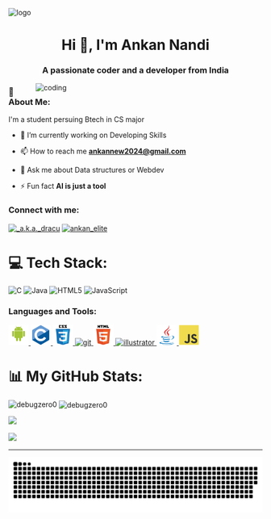 ![logo](https://repository-images.githubusercontent.com/588181932/e36ec678-7984-4cdd-8e4c-a3932772ff8e)
<h1 align="center">Hi 👋, I'm Ankan Nandi</h1>
<h3 align="center">A passionate coder and a developer from India</h3>
<img align="right" alt="coding" width="450" src="https://user-images.githubusercontent.com/74038190/225813708-98b745f2-7d22-48cf-9150-083f1b00d6c9.gif">
<h3>💫About Me:<br></h3>
I'm a student persuing Btech in CS major 

- 🔭 I’m currently working on Developing Skills

- 📫 How to reach me **ankannew2024@gmail.com**

- 💬 Ask me about Data structures or Webdev

- ⚡ Fun fact **AI is just a tool**

<h3 align="left">Connect with me:</h3>
<p align="left">
<a href="https://instagram.com/_a.k.a._dracu" target="blank"><img align="center" src="https://raw.githubusercontent.com/rahuldkjain/github-profile-readme-generator/master/src/images/icons/Social/instagram.svg" alt="_a.k.a._dracu" height="30" width="40" /></a>
<a href="https://www.leetcode.com/ankan_elite" target="blank"><img align="center" src="https://raw.githubusercontent.com/rahuldkjain/github-profile-readme-generator/master/src/images/icons/Social/leet-code.svg" alt="ankan_elite" height="30" width="40" /></a>
</p>

# 💻 Tech Stack:
![C](https://img.shields.io/badge/c-%2300599C.svg?style=for-the-badge&logo=c&logoColor=white) ![Java](https://img.shields.io/badge/java-%23ED8B00.svg?style=for-the-badge&logo=openjdk&logoColor=white) ![HTML5](https://img.shields.io/badge/html5-%23E34F26.svg?style=for-the-badge&logo=html5&logoColor=white) ![JavaScript](https://img.shields.io/badge/javascript-%23323330.svg?style=for-the-badge&logo=javascript&logoColor=%23F7DF1E)
<h3 align="left">Languages and Tools:</h3>


<p align="left"> <a href="https://developer.android.com" target="_blank" rel="noreferrer"> <img src="https://raw.githubusercontent.com/devicons/devicon/master/icons/android/android-original-wordmark.svg" alt="android" width="40" height="40"/> </a> <a href="https://www.cprogramming.com/" target="_blank" rel="noreferrer"> <img src="https://raw.githubusercontent.com/devicons/devicon/master/icons/c/c-original.svg" alt="c" width="40" height="40"/> </a> <a href="https://www.w3schools.com/css/" target="_blank" rel="noreferrer"> <img src="https://raw.githubusercontent.com/devicons/devicon/master/icons/css3/css3-original-wordmark.svg" alt="css3" width="40" height="40"/> </a> <a href="https://git-scm.com/" target="_blank" rel="noreferrer"> <img src="https://www.vectorlogo.zone/logos/git-scm/git-scm-icon.svg" alt="git" width="40" height="40"/> </a> <a href="https://www.w3.org/html/" target="_blank" rel="noreferrer"> <img src="https://raw.githubusercontent.com/devicons/devicon/master/icons/html5/html5-original-wordmark.svg" alt="html5" width="40" height="40"/> </a> <a href="https://www.adobe.com/in/products/illustrator.html" target="_blank" rel="noreferrer"> <img src="https://www.vectorlogo.zone/logos/adobe_illustrator/adobe_illustrator-icon.svg" alt="illustrator" width="40" height="40"/> </a> <a href="https://www.java.com" target="_blank" rel="noreferrer"> <img src="https://raw.githubusercontent.com/devicons/devicon/master/icons/java/java-original.svg" alt="java" width="40" height="40"/> </a> <a href="https://developer.mozilla.org/en-US/docs/Web/JavaScript" target="_blank" rel="noreferrer"> <img src="https://raw.githubusercontent.com/devicons/devicon/master/icons/javascript/javascript-original.svg" alt="javascript" width="40" height="40"/> </a> </p>

# 📊 My GitHub Stats:
<p><img align="left" src="https://github-readme-stats.vercel.app/api/top-langs?username=debugzero0&theme=dark&show_icons=true&locale=en&layout=compact" alt="debugzero0" /></p>

<p>&nbsp;<img align="center" src="https://github-readme-stats.vercel.app/api?username=debugzero0&theme=dark&show_icons=true&locale=en" alt="debugzero0" /></p>

![](https://nirzak-streak-stats.vercel.app/?user=DebugZero0&theme=dark&hide_border=false)<br/> 

![](https://github-contributor-stats.vercel.app/api?username=DebugZero0&limit=5&theme=dark&combine_all_yearly_contributions=true)

<hr>

<picture>
  <source media="(prefers-color-scheme: dark)" srcset="https://raw.githubusercontent.com/DebugZero0/DebugZero0/output/github-snake-dark.svg" />
  <source media="(prefers-color-scheme: light)" srcset="https://raw.githubusercontent.com/DebugZero0/DebugZero0/output/github-snake.svg" />
  <img alt="github-snake" src="https://raw.githubusercontent.com/DebugZero0/DebugZero0/output/github-snake.svg" />
</picture>
